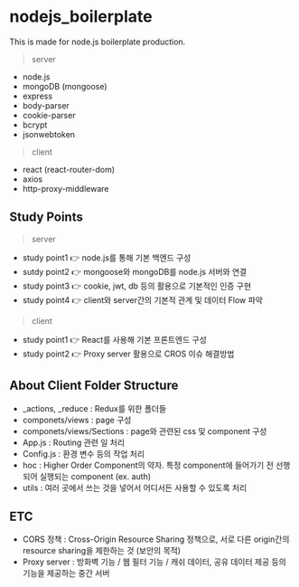 # nodejs_boilerplate
This is made for node.js boilerplate production.

> server 

- node.js
- mongoDB (mongoose)
- express
- body-parser
- cookie-parser
- bcrypt
- jsonwebtoken

> client

- react (react-router-dom)
- axios
- http-proxy-middleware

## Study Points

> server

- study point1 👉 node.js를 통해 기본 백엔드 구성
- sutdy point2 👉 mongoose와 mongoDB를 node.js 서버와 연결
- study point3 👉 cookie, jwt, db 등의 활용으로 기본적인 인증 구현
- study point4 👉 client와 server간의 기본적 관계 및 데이터 Flow 파악

> client

- study point1 👉 React를 사용해 기본 프론트엔드 구성
- study point2 👉 Proxy server 활용으로 CROS 이슈 해결방법

## About Client Folder Structure

- _actions, _reduce : Redux를 위한 폴더들
- componets/views : page 구성
- componets/views/Sections : page와 관련된 css 및 component 구성
- App.js : Routing 관련 일 처리
- Config.js : 환경 변수 등의 작업 처리
- hoc : Higher Order Component의 약자. 특정 component에 들어가기 전 선행되어 실행되는 component (ex. auth)
- utils : 여러 곳에서 쓰는 것을 넣어서 어디서든 사용할 수 있도록 처리

## ETC

- CORS 정책 : Cross-Origin Resource Sharing 정책으로, 서로 다른 origin간의 resource sharing을 제한하는 것 (보안의 목적)
- Proxy server : 방화벽 기능 / 웹 필터 기능 / 캐쉬 데이터, 공유 데이터 제공 등의 기능을 제공하는 중간 서버
